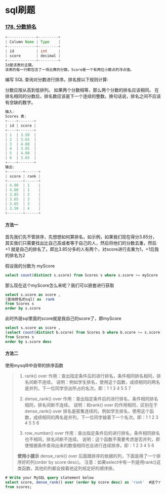 # sql刷题

### [178. 分数排名](https://leetcode.cn/problems/rank-scores/)

```java
+-------------+---------+
| Column Name | Type    |
+-------------+---------+
| id          | int     |
| score       | decimal |
+-------------+---------+
Id是该表的主键。
该表的每一行都包含了一场比赛的分数。Score是一个有两位小数点的浮点值。
```

编写 SQL 查询对分数进行排序。排名按以下规则计算:

分数应按从高到低排列。
如果两个分数相等，那么两个分数的排名应该相同。
在排名相同的分数后，排名数应该是下一个连续的整数。换句话说，排名之间不应该有空缺的数字。

```java
输入: 
Scores 表:
+----+-------+
| id | score |
+----+-------+
| 1  | 3.50  |
| 2  | 3.65  |
| 3  | 4.00  |
| 4  | 3.85  |
| 5  | 4.00  |
| 6  | 3.65  |
+----+-------+
输出: 
+-------+------+
| score | rank |
+-------+------+
| 4.00  | 1    |
| 4.00  | 1    |
| 3.85  | 2    |
| 3.65  | 3    |
| 3.65  | 3    |
| 3.50  | 4    |
+-------+------+
```

#### 方法一

首先我们先不管排序，先想想如何算排名，如示例，如果我们现在得分3.85分，其实我们只需要找出比自己高或者等于自己的人，然后将他们的分数去重，然后 +1 就是自己的排名了。即比3.85分多的人有两个，对score进行去重为1，+1后我的排名为2

假设我的分数为 myScore

```sql
select count(distinct s.score) from Scores s where s.score >= myScore
```

那么现在这个myScore怎么来呢？我们可以嵌套进行获取

```sql
select s.score as score ,
(查询排名的sql) as  rank
from Scores s
order by s.score
```

此时外层sql里面的score就是我自己的score了，即myScore

```sql
select s.score as score ,
(select count(distinct b.score) from Scores b where b.score >= s.score) as `rank` #rank为保留字
from Scores s
order by s.score desc
```

#### 方法二

使用mysql8中自带的排序函数

>1. rank() over
>  作用：查出指定条件后的进行排名，条件相同排名相同，排名间断不连续。
>  说明：例如学生排名，使用这个函数，成绩相同的两名是并列，下一位同学空出所占的名次。即：1 1 3 4 5 5 7
>
>2. dense_rank() over
>  作用：查出指定条件后的进行排名，条件相同排名相同，排名间断不连续。
>  说明：和rank() over 的作用相同，区别在于dense_rank() over 排名是密集连续的。例如学生排名，使用这个函数，成绩相同的两名是并列，下一位同学接着下一个名次。即：1 1 2 3 4 5 5 6
>
>3. row_number() over
>  作用：查出指定条件后的进行排名，条件相同排名也不相同，排名间断不连续。
>  说明：这个函数不需要考虑是否并列，即使根据条件查询出来的数值相同也会进行连续排序。即：1 2 3 4 5 6
>
>**使用小提示**
>dense_rank() over 后面跟排序的依据的列，下面是用了一个排序好的列(order by score desc)。
>注意：如果select中有一列是用rank()这类函数，其他的列都会按着他这列规定好的顺序排。

```sql
# Write your MySQL query statement below
select score, dense_rank() over (order by score desc) as 'rank'  #这个rank之所以要加引号，因为rank本身是个函数，直接写rank会报错
from scores;
```

